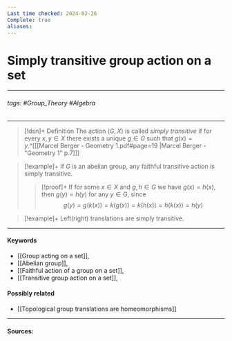```yaml
---
Last time checked: 2024-02-26
Complete: true
aliases:
---
```

# Simply transitive group action on a set
***
###### tags: #Group_Theory #Algebra 
***
>[!dsn]+ Definition
>The action $(G,X)$ is called *simply transitive* if for every $x,y\in X$ there exists a unique $g\in G$ such that $g(x)=y$.^[[[Marcel Berger - Geometry 1.pdf#page=19 |Marcel Berger - "Geometry 1" p.7]]]

>[!example]+ 
>If $G$ is an abelian group, any faithful transitive action is simply transitive.
>>[!proof]+
>>If for some $x\in X$ and $g,h\in G$ we have $g(x)=h(x)$, then $g(y)=h(y)$ for any $y\in G$, since
>>$$g(y)=g(k(x))=k(g(x))=k(h(x))=h(k(x))=h(y)$$

>[!example]+ 
>Left(right) translations are simply transitive.


***
#### Keywords
- [[Group acting on a set]],
- [[Abelian group]],
- [[Faithful action of a group on a set]],
- [[Transitive group action on a set]],
#### Possibly related
- [[Topological group translations are homeomorphisms]]
***
#### Sources: